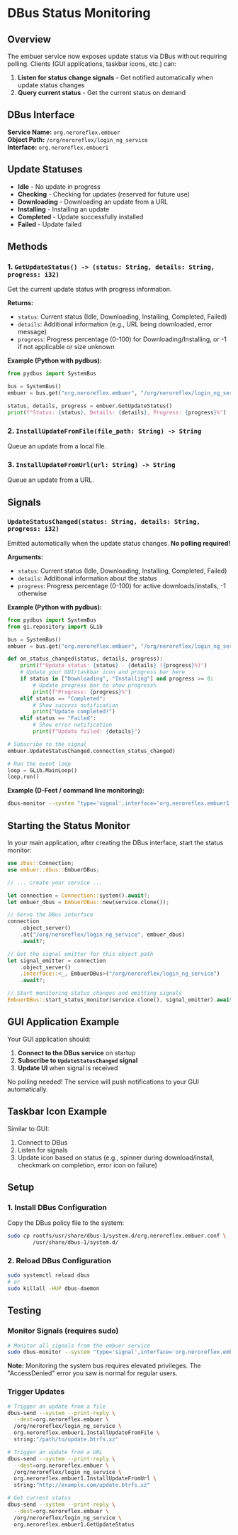 # DBus Status Monitoring

## Overview

The embuer service now exposes update status via DBus without requiring polling. Clients (GUI applications, taskbar icons, etc.) can:

1. **Listen for status change signals** - Get notified automatically when update status changes
2. **Query current status** - Get the current status on demand

## DBus Interface

**Service Name:** `org.neroreflex.embuer`  
**Object Path:** `/org/neroreflex/login_ng_service`  
**Interface:** `org.neroreflex.embuer1`

## Update Statuses

- **Idle** - No update in progress
- **Checking** - Checking for updates (reserved for future use)
- **Downloading** - Downloading an update from a URL
- **Installing** - Installing an update
- **Completed** - Update successfully installed
- **Failed** - Update failed

## Methods

### 1. `GetUpdateStatus() -> (status: String, details: String, progress: i32)`

Get the current update status with progress information.

**Returns:**
- `status`: Current status (Idle, Downloading, Installing, Completed, Failed)
- `details`: Additional information (e.g., URL being downloaded, error message)
- `progress`: Progress percentage (0-100) for Downloading/Installing, or -1 if not applicable or size unknown

**Example (Python with pydbus):**
```python
from pydbus import SystemBus

bus = SystemBus()
embuer = bus.get("org.neroreflex.embuer", "/org/neroreflex/login_ng_service")

status, details, progress = embuer.GetUpdateStatus()
print(f"Status: {status}, Details: {details}, Progress: {progress}%")
```

### 2. `InstallUpdateFromFile(file_path: String) -> String`

Queue an update from a local file.

### 3. `InstallUpdateFromUrl(url: String) -> String`

Queue an update from a URL.

## Signals

### `UpdateStatusChanged(status: String, details: String, progress: i32)`

Emitted automatically when the update status changes. **No polling required!**

**Arguments:**
- `status`: Current status (Idle, Downloading, Installing, Completed, Failed)
- `details`: Additional information about the status
- `progress`: Progress percentage (0-100) for active downloads/installs, -1 otherwise

**Example (Python with pydbus):**
```python
from pydbus import SystemBus
from gi.repository import GLib

bus = SystemBus()
embuer = bus.get("org.neroreflex.embuer", "/org/neroreflex/login_ng_service")

def on_status_changed(status, details, progress):
    print(f"Update status: {status} - {details} ({progress}%)")
    # Update your GUI/taskbar icon and progress bar here
    if status in ["Downloading", "Installing"] and progress >= 0:
        # Update progress bar to show progress%
        print(f"Progress: {progress}%")
    elif status == "Completed":
        # Show success notification
        print("Update completed!")
    elif status == "Failed":
        # Show error notification
        print(f"Update failed: {details}")

# Subscribe to the signal
embuer.UpdateStatusChanged.connect(on_status_changed)

# Run the event loop
loop = GLib.MainLoop()
loop.run()
```

**Example (D-Feet / command line monitoring):**
```bash
dbus-monitor --system "type='signal',interface='org.neroreflex.embuer1',member='UpdateStatusChanged'"
```

## Starting the Status Monitor

In your main application, after creating the DBus interface, start the status monitor:

```rust
use zbus::Connection;
use embuer::dbus::EmbuerDBus;

// ... create your service ...

let connection = Connection::system().await?;
let embuer_dbus = EmbuerDBus::new(service.clone());

// Serve the DBus interface
connection
    .object_server()
    .at("/org/neroreflex/login_ng_service", embuer_dbus)
    .await?;

// Get the signal emitter for this object path
let signal_emitter = connection
    .object_server()
    .interface::<_, EmbuerDBus>("/org/neroreflex/login_ng_service")
    .await?;

// Start monitoring status changes and emitting signals
EmbuerDBus::start_status_monitor(service.clone(), signal_emitter).await;
```

## GUI Application Example

Your GUI application should:

1. **Connect to the DBus service** on startup
2. **Subscribe to `UpdateStatusChanged` signal**
3. **Update UI** when signal is received

No polling needed! The service will push notifications to your GUI automatically.

## Taskbar Icon Example

Similar to GUI:

1. Connect to DBus
2. Listen for signals
3. Update icon based on status (e.g., spinner during download/install, checkmark on completion, error icon on failure)

## Setup

### 1. Install DBus Configuration

Copy the DBus policy file to the system:

```bash
sudo cp rootfs/usr/share/dbus-1/system.d/org.neroreflex.embuer.conf \
        /usr/share/dbus-1/system.d/
```

### 2. Reload DBus Configuration

```bash
sudo systemctl reload dbus
# or
sudo killall -HUP dbus-daemon
```

## Testing

### Monitor Signals (requires sudo)

```bash
# Monitor all signals from the embuer service
sudo dbus-monitor --system "type='signal',interface='org.neroreflex.embuer1',member='UpdateStatusChanged'"
```

**Note:** Monitoring the system bus requires elevated privileges. The "AccessDenied" error you saw is normal for regular users.

### Trigger Updates

```bash
# Trigger an update from a file
dbus-send --system --print-reply \
  --dest=org.neroreflex.embuer \
  /org/neroreflex/login_ng_service \
  org.neroreflex.embuer1.InstallUpdateFromFile \
  string:"/path/to/update.btrfs.xz"

# Trigger an update from a URL
dbus-send --system --print-reply \
  --dest=org.neroreflex.embuer \
  /org/neroreflex/login_ng_service \
  org.neroreflex.embuer1.InstallUpdateFromUrl \
  string:"http://example.com/update.btrfs.xz"

# Get current status
dbus-send --system --print-reply \
  --dest=org.neroreflex.embuer \
  /org/neroreflex/login_ng_service \
  org.neroreflex.embuer1.GetUpdateStatus
```

